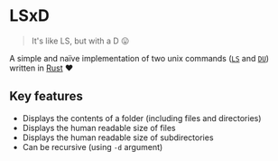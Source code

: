 # LSxD
> It's like LS, but with a D 😛

A simple and naïve implementation of two unix commands ([`LS`](https://www.linux.org/docs/man1/ls.html) and [`DU`](https://www.linux.org/docs/man1/du.html)) written in [Rust](https://www.rust-lang.org/) ❤️

## Key features
- Displays the contents of a folder (including files and directories)
- Displays the human readable size of files
- Displays the human readable size of subdirectories
- Can be recursive (using `-d` argument)
